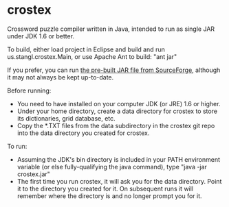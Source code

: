 crostex
=======

Crossword puzzle compiler written in Java, intended to run as single JAR under JDK 1.6 or better.

To build, either load project in Eclipse and build and run us.stangl.crostex.Main, or use Apache Ant to build: "ant jar"

If you prefer, you can run [the pre-built JAR file from SourceForge](http://sourceforge.net/projects/crostex/files/crostex.jar/download), although it may not always be kept up-to-date.

Before running:

* You need to have installed on your computer JDK (or JRE) 1.6 or higher.
* Under your home directory, create a data directory for crostex to store its dictionaries, grid database, etc.
* Copy the *.TXT files from the data subdirectory in the crostex git repo into the data directory you created for crostex.

To run:
* Assuming the JDK's bin directory is included in your PATH environment variable (or else fully-qualifying the java command), type "java -jar crostex.jar"
* The first time you run crostex, it will ask you for the data directory. Point it to the directory you created for it. On subsequent runs it will remember where the directory is and no longer prompt you for it.
